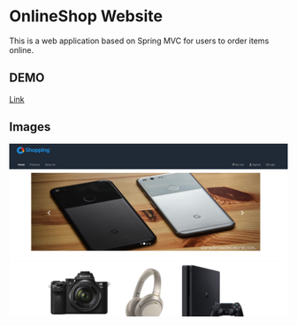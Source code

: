 # OnlineShop Website
This is a web application based on Spring MVC for users to order items online.

## DEMO
[Link](http://3.131.36.177/index)

## Images
![Home](./img/home.png)

